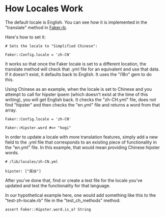 # How Locales Work

The default locale is English. You can see how it is implemented in the "translate" method in [Faker.rb](/lib/faker.rb).

Here's how to set it:

```
# Sets the locale to "Simplified Chinese":

Faker::Config.locale = 'zh-CN'
```

It works so that once the Faker locale is set to a different location, the translate method will check that .yml file for an equivalent and use that data. If it doesn't exist, it defaults back to English. It uses the "i18n" gem to do this.

Using Chinese as an example, when the locale is set to Chinese and you attempt to call for hipster ipsem (which doesn't exist at the time of this writing), you will get English back. It checks the "zh-CH.yml" file, does not find "hipster" and then checks the "en.yml" file and returns a word from that array.

```
Faker::Config.locale = 'zh-CN'

Faker::Hipster.word #=> "kogi"
```

In order to update a locale with more translation features, simply add a new field to the .yml file that corresponds to an existing piece of functionality in the "en.yml" file. In this example, that would mean providing Chinese hipster words.

```
# /lib/locales/zh-CN.yml

hipster: ["屌丝"]
```

After you've done that, find or create a test file for the locale you've updated and test the functionality for that language.

In our hypothetical example here, one would add something like this to the "test-zh-locale.rb" file in the "test_ch_methods" method:

```
assert Faker::Hipster.word.is_a? String
```
